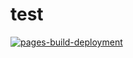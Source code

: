 # test

[![pages-build-deployment](https://github.com/ptugger/test/actions/workflows/pages/pages-build-deployment/badge.svg)](https://github.com/ptugger/test/actions/workflows/pages/pages-build-deployment)
